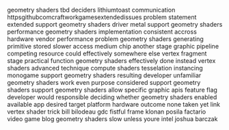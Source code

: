 geometry shaders tbd deciders lithiumtoast communication httpsgithubcomcraftworkgamesextendedissues problem statement extended support geometry shaders driver metal support geometry shaders performance geometry shaders implementation consistent accross hardware vendor performance problem geometry shaders generating primitive stored slower access medium chip another stage graphic pipeline competing resource could effectively somewhere else vertex fragment stage practical function geometry shaders effectively done instead vertex shaders advanced technique compute shaders tesselation instancing monogame support geometry shaders resulting developer unfamiliar geometry shaders work even purpose considered support geometry shaders support geometry shaders allow specific graphic apis feature flag developer would responsible deciding whether geometry shaders enabled available app desired target platform hardware outcome none taken yet link vertex shader trick bill bilodeau gdc fistful frame klonan posila factario video game blog geometry shaders slow unless youre intel joshua barczak